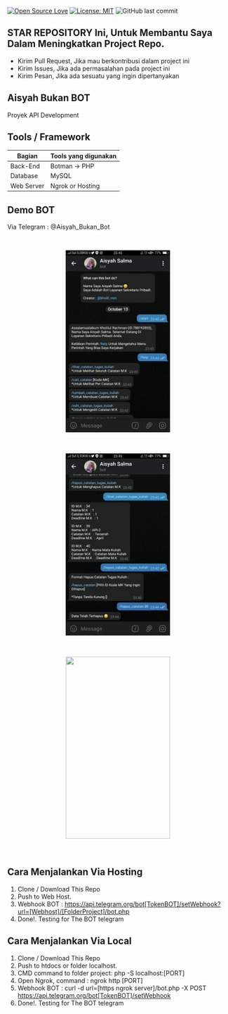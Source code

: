 [![Open Source Love](https://badges.frapsoft.com/os/v1/open-source.svg?style=flat)](https://github.com/ellerbrock/open-source-badges/)
[![License: MIT](https://img.shields.io/badge/License-MIT-green.svg)](https://opensource.org/licenses/MIT)
![GitHub last commit](https://img.shields.io/github/last-commit/kholilboy/Aisyah-Bukan-Bot)

## STAR REPOSITORY Ini, Untuk Membantu Saya Dalam Meningkatkan Project Repo.
- Kirim Pull Request, Jika mau berkontribusi dalam project ini
- Kirim Issues, Jika ada permasalahan pada project ini
- Kirim Pesan, Jika ada sesuatu yang ingin dipertanyakan

## Aisyah Bukan BOT
Proyek API Development

## Tools / Framework
| Bagian | Tools yang digunakan |
| --- | --- |
| Back-End | Botman -> PHP |
| Database | MySQL |
| Web Server | Ngrok or Hosting |

## Demo BOT
Via Telegram : @Aisyah_Bukan_Bot

<br>
<p align="center">
        <img src="/images/aisyah1.jpg" width="238" height="414">
</p>

<br>
<p align="center">
        <img src="/images/aisyah2.jpg" width="238" height="414">
</p>

<br>
<p align="center">
        <img src="/images/aisyah3.jpg" width="238" height="414">
</p>
<br>

## Cara Menjalankan Via Hosting
1. Clone / Download This Repo 
2. Push to Web Host.
3. Webhook BOT : https://api.telegram.org/bot[TokenBOT]/setWebhook?url=[Webhost]/[FolderProject]/bot.php
4. Done!. Testing for The BOT telegram

## Cara Menjalankan Via Local
1. Clone / Download This Repo 
2. Push to htdocs or folder localhost.
3. CMD command to folder project: php -S localhost:[PORT]
4. Open Ngrok, command : ngrok http [PORT]
5. Webhook BOT : curl -d url=[https ngrok server]/bot.php -X POST https://api.telegram.org/bot[TokenBOT]/setWebhook
6. Done!. Testing for The BOT telegram
